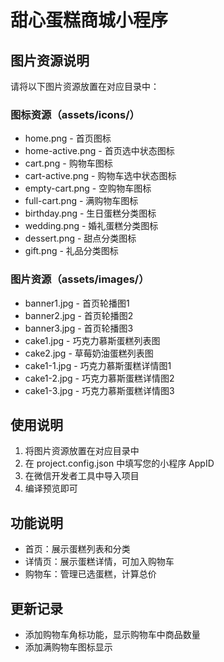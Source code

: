 # 甜心蛋糕商城小程序

## 图片资源说明

请将以下图片资源放置在对应目录中：

### 图标资源（assets/icons/）

- home.png - 首页图标
- home-active.png - 首页选中状态图标
- cart.png - 购物车图标
- cart-active.png - 购物车选中状态图标
- empty-cart.png - 空购物车图标
- full-cart.png - 满购物车图标
- birthday.png - 生日蛋糕分类图标
- wedding.png - 婚礼蛋糕分类图标
- dessert.png - 甜点分类图标
- gift.png - 礼品分类图标

### 图片资源（assets/images/）

- banner1.jpg - 首页轮播图1
- banner2.jpg - 首页轮播图2
- banner3.jpg - 首页轮播图3
- cake1.jpg - 巧克力慕斯蛋糕列表图
- cake2.jpg - 草莓奶油蛋糕列表图
- cake1-1.jpg - 巧克力慕斯蛋糕详情图1
- cake1-2.jpg - 巧克力慕斯蛋糕详情图2
- cake1-3.jpg - 巧克力慕斯蛋糕详情图3

## 使用说明

1. 将图片资源放置在对应目录中
2. 在 project.config.json 中填写您的小程序 AppID
3. 在微信开发者工具中导入项目
4. 编译预览即可

## 功能说明

- 首页：展示蛋糕列表和分类
- 详情页：展示蛋糕详情，可加入购物车
- 购物车：管理已选蛋糕，计算总价

## 更新记录

- 添加购物车角标功能，显示购物车中商品数量
- 添加满购物车图标显示 